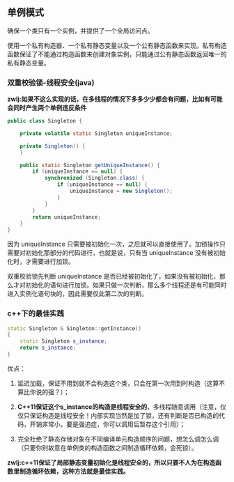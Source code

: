 ## 单例模式
确保一个类只有一个实例，并提供了一个全局访问点。

使用一个私有构造器、一个私有静态变量以及一个公有静态函数来实现。私有构造函数保证了不能通过构造函数来创建对象实例，只能通过公有静态函数返回唯一的私有静态变量。

### 双重校验锁-线程安全(java)

**zwlj:如果不这么实现的话，在多线程的情况下多多少少都会有问题，比如有可能会同时产生两个单例违反条件**

``` java
public class Singleton {

    private volatile static Singleton uniqueInstance;

    private Singleton() {
    }

    public static Singleton getUniqueInstance() {
        if (uniqueInstance == null) {
            synchronized (Singleton.class) {
                if (uniqueInstance == null) {
                    uniqueInstance = new Singleton();
                }
            }
        }
        return uniqueInstance;
    }
}
```

因为 uniqueInstance 只需要被初始化一次，之后就可以直接使用了。加锁操作只需要对初始化那部分的代码进行，也就是说，只有当 uniqueInstance 没有被初始化时，才需要进行加锁。

双重校验锁先判断 uniqueInstance 是否已经被初始化了，如果没有被初始化，那么才对初始化的语句进行加锁。如果只做一次判断，那么多个线程还是有可能同时进入实例化语句块的，因此需要仅此第二次的判断。

### c++下的最佳实践

``` c++
static Singleton & Singleton::getInstance()
{
    static Singleton s_instance;
    return s_instance;
}
```

优点：

1. 延迟加载，保证不用到就不会构造这个类，只会在第一次用到时构造（这算不算比你说的强？）；

2. **C++11保证这个s_instance的构造是线程安全的**，多线程随意调用（注意，仅仅只保证构造是线程安全！内部实现当然是加了锁，还有判断是否已构造的代码，开销非常小。要是强迫症，你可以调用后暂存这个引用）；

3. 完全杜绝了静态存储对象在不同编译单元构造顺序的问题，想怎么调怎么调（只要你别故意在单例类的构造函数之间制造循环依赖，会死锁）。


**zwlj:c++11保证了局部静态变量初始化是线程安全的，所以只要不人为在构造函数里制造循环依赖，这种方法就是最佳实践。**
